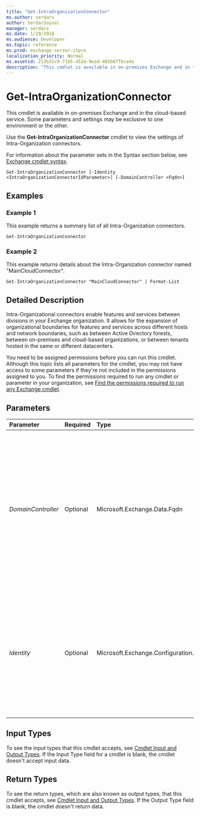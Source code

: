 ```yaml
---
title: "Get-IntraOrganizationConnector"
ms.author: serdars
author: SerdarSoysal
manager: serdars
ms.date: 1/19/2018
ms.audience: Developer
ms.topic: reference
ms.prod: exchange-server-itpro
localization_priority: Normal
ms.assetid: 213b31c9-71b5-452e-9ead-401b87f6ce4e
description: "This cmdlet is available in on-premises Exchange and in the cloud-based service. Some parameters and settings may be exclusive to one environment or the other."
---
```


# Get-IntraOrganizationConnector

This cmdlet is available in on-premises Exchange and in the cloud-based service. Some parameters and settings may be exclusive to one environment or the other. 
  
Use the **Get-IntraOrganizationConnector** cmdlet to view the settings of Intra-Organization connectors.
  
For information about the parameter sets in the Syntax section below, see [Exchange cmdlet syntax](https://technet.microsoft.com/library/bb123552.aspx). 
  
```
Get-IntraOrganizationConnector [-Identity <IntraOrganizationConnectorIdParameter>] [-DomainController <Fqdn>]

```

## Examples
<a name="Examples"> </a>

### Example 1

This example returns a summary list of all Intra-Organization connectors.
  
```
Get-IntraOrganizationConnector
```

### Example 2

This example returns details about the Intra-Organization connector named "MainCloudConnector".
  
```
Get-IntraOrganizationConnector "MainCloudConnector" | Format-List
```

## Detailed Description
<a name="DetailedDescription"> </a>

Intra-Organizational connectors enable features and services between divisions in your Exchange organization. It allows for the expansion of organizational boundaries for features and services across different hosts and network boundaries, such as between Active Directory forests, between on-premises and cloud-based organizations, or between tenants hosted in the same or different datacenters.
  
You need to be assigned permissions before you can run this cmdlet. Although this topic lists all parameters for the cmdlet, you may not have access to some parameters if they're not included in the permissions assigned to you. To find the permissions required to run any cmdlet or parameter in your organization, see [Find the permissions required to run any Exchange cmdlet](https://technet.microsoft.com/library/mt432940.aspx).
  
## Parameters
<a name="DetailedDescription"> </a>

|**Parameter**|**Required**|**Type**|**Description**|
|:-----|:-----|:-----|:-----|
| _DomainController_ <br/> |Optional  <br/> |Microsoft.Exchange.Data.Fqdn  <br/> |This parameter is available only in on-premises Exchange.  <br/> The _DomainController_ parameter specifies the domain controller that's used by this cmdlet to read data from or write data to Active Directory. You identify the domain controller by its fully qualified domain name (FQDN). For example, `dc01.contoso.com`.  <br/> |
| _Identity_ <br/> |Optional  <br/> |Microsoft.Exchange.Configuration.Tasks.IntraOrganizationConnectorIdParameter  <br/> | The _Identity_ parameter specifies the Intra-Organization connector that you want to view. You can use any value that uniquely identifies the connector. For example: <br/>  Name <br/>  Distinguished name (DN) <br/>  GUID <br/> |
   
## Input Types
<a name="InputTypes"> </a>

To see the input types that this cmdlet accepts, see [Cmdlet Input and Output Types](http://go.microsoft.com/fwlink/p/?linkId=616387). If the Input Type field for a cmdlet is blank, the cmdlet doesn't accept input data. 
  
## Return Types
<a name="ReturnTypes"> </a>

To see the return types, which are also known as output types, that this cmdlet accepts, see [Cmdlet Input and Output Types](http://go.microsoft.com/fwlink/p/?linkId=616387). If the Output Type field is blank, the cmdlet doesn't return data. 
  

